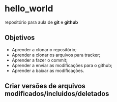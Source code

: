 # hello_world
repositório para aula de **git** e **github**

## Objetivos

* Aprender a clonar o repositório;
* Aprender a clonar os arquivos para tracker;
* Aprender a fazer o commit;
* Aprender a enviar as modificações para o github;
* Aprender a baixar as modificações.

## Criar versões de arquivos modificados/incluidos/deletados
